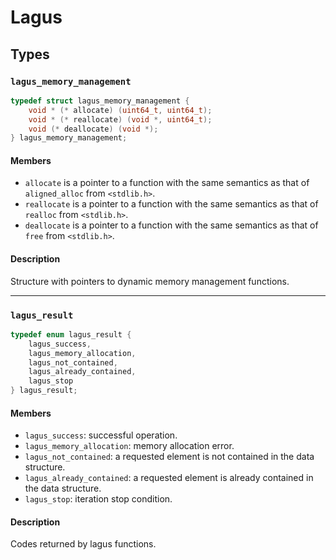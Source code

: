 # Lagus

## Types

### `lagus_memory_management`

```c
typedef struct lagus_memory_management {
    void * (* allocate) (uint64_t, uint64_t);
    void * (* reallocate) (void *, uint64_t);
    void (* deallocate) (void *);
} lagus_memory_management;
```

#### Members

- `allocate` is a pointer to a function with the same semantics as that of `aligned_alloc` from `<stdlib.h>`.
- `reallocate` is a pointer to a function with the same semantics as that of `realloc` from `<stdlib.h>`.
- `deallocate` is a pointer to a function with the same semantics as that of `free` from `<stdlib.h>`.

#### Description

Structure with pointers to dynamic memory management functions.

---

### `lagus_result`

```c
typedef enum lagus_result {
    lagus_success,
    lagus_memory_allocation,
    lagus_not_contained,
    lagus_already_contained,
    lagus_stop
} lagus_result;
```

#### Members

- `lagus_success`: successful operation. 
- `lagus_memory_allocation`: memory allocation error.
- `lagus_not_contained`: a requested element is not contained in the data structure.
- `lagus_already_contained`: a requested element is already contained in the data structure.
- `lagus_stop`: iteration stop condition.

#### Description

Codes returned by lagus functions.
